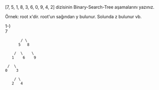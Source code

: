 [7, 5, 1, 8, 3, 6, 0, 9, 4, 2] dizisinin Binary-Search-Tree aşamalarını yazınız.

Örnek: root x'dir. root'un sağından y bulunur. Solunda z bulunur vb.

1-)         
            7

           / \
          5   8
          
        /  \    \
       1    6    9
      
     /  \
    0    3
    
        / \
       2   4
